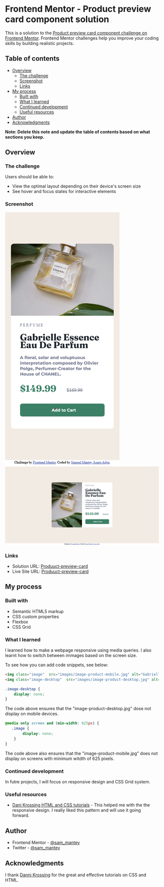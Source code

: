 # Frontend Mentor - Product preview card component solution

This is a solution to the [Product preview card component challenge on Frontend Mentor](https://www.frontendmentor.io/challenges/product-preview-card-component-GO7UmttRfa). Frontend Mentor challenges help you improve your coding skills by building realistic projects. 

## Table of contents

- [Overview](#overview)
  - [The challenge](#the-challenge)
  - [Screenshot](#screenshot)
  - [Links](#links)
- [My process](#my-process)
  - [Built with](#built-with)
  - [What I learned](#what-i-learned)
  - [Continued development](#continued-development)
  - [Useful resources](#useful-resources)
- [Author](#author)
- [Acknowledgments](#acknowledgments)

**Note: Delete this note and update the table of contents based on what sections you keep.**

## Overview

### The challenge

Users should be able to:

- View the optimal layout depending on their device's screen size
- See hover and focus states for interactive elements

### Screenshot

![Mobile view](./Screenshots/Screenshot%202022-10-17%20at%2011-12-31%20Frontend%20Mentor%20Product%20preview%20card%20component.png)
![Desktop View](./Screenshots/Screenshot%202022-10-17%20at%2011-09-10%20Frontend%20Mentor%20Product%20preview%20card%20component.png)

  
### Links

- Solution URL: [Produuct-preview-card](https://sam-mantey.github.io/Product-preview-card/)
- Live Site URL: [Produuct-preview-card](https://sam-mantey.github.io/Product-preview-card/)

## My process

### Built with

- Semantic HTML5 markup
- CSS custom properties
- Flexbox
- CSS Grid


### What I learned

I learned how to make a webpage responsive using media queries. I also learnt how to switch between immages based on the screen size.

To see how you can add code snippets, see below:

```html
<img class="image"  src="images/image-product-mobile.jpg" alt="Gabrielle Essence Perfume">
<img class="image-desktop"  src="images/image-product-desktop.jpg" alt="">
```
```css
.image-desktop {
    display: none;
}
```
The code above ensures that the "image-product-desktop.jpg" dose not display on mobile devices.

```css
@media only screen and (min-width: 625px) {
   .image {
        display: none;
    }
}
```
The code above also ensures that the "image-product-mobile.jpg" does not display on screens with minimum witdth of 625 pixels.


### Continued development

In futre projects, I will focus on responsive design and CSS Grid system.


### Useful resources

- [Dani Krossing HTML and CSS tutorials](https://youtu.be/ZYV6dYtz4HA) - This helped me with the the responsive design. I really liked this pattern and will use it going forward.


## Author

- Frontend Mentor - [@sam_mantey](https://www.frontendmentor.io/profile/sam-mantey)
- Twitter - [@sam_mantey](https://www.twitter.com/sam_mantey)


## Acknowledgments

I thank [Danni Krossing](https://www.youtube.com/c/TheCharmefis) for the great and effective tutorials on CSS and HTML.
